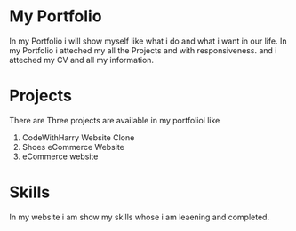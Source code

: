# My Portfolio
In my Portfolio i will show myself like what i do and what i want in our life.
In my Portfolio i atteched my all the Projects and with responsiveness.
and i atteched my CV and all my information.
# Projects 
There are Three projects are available in my portfoliol like
1. CodeWithHarry Website Clone
2. Shoes eCommerce Website
3. eCommerce website
# Skills
In my website i am show my skills whose i am leaening and completed.
